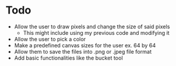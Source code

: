 # Todo

- Allow the user to draw pixels and change the size of said pixels
  - This might include using my previous code and modifying it
- Allow the user to pick a color 
- Make a predefined canvas sizes for the user ex. 64 by 64
- Allow them to save the files into .png or .jpeg file format
- Add basic functionalities like the bucket tool
